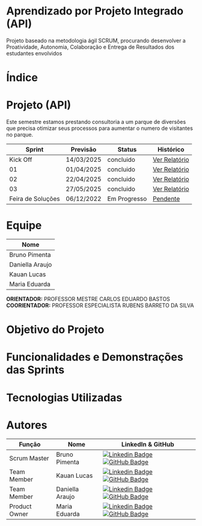 # Aprendizado por Projeto Integrado (API)
Projeto baseado na metodologia ágil SCRUM, procurando desenvolver a Proatividade, Autonomia, Colaboração e Entrega de Resultados dos estudantes envolvidos

# Índice


# Projeto (API) 
Este semestre estamos prestando consultoria a um parque de diversões que precisa otimizar seus processos para aumentar o numero de visitantes no parque.

Sprint | Previsão | Status| Histórico|
|------|--------|------|--------|
|Kick Off | 14/03/2025 | concluido | [Ver Relatório](https://github.com/zorpinha/API-1SEM-020225/blob/faf186d2511302122f33f62447273f4ef078ac6f/Sprint/Kick%20Off) | 
|01 | 01/04/2025 | concluido | [Ver Relatório](https://github.com/zorpinha/API-1SEM-020225/blob/7a8f84994979a486969e3d774c275566fa8894b5/Sprint/Sprint%201) | 
|02|  22/04/2025| concluido |[Ver Relatório](https://github.com/zorpinha/API-1SEM-020225/blob/68cd4c0a9af3a98e179819d0ddb3ebb477577488/Sprint/Sprint%202) | 
|03| 27/05/2025 | concluido |[Ver Relatório](https://github.com/zorpinha/API-1SEM-020225/blob/68cd4c0a9af3a98e179819d0ddb3ebb477577488/Sprint/Sprint%203) | 
|Feira de Soluções| 06/12/2022 | Em Progresso |[Pendente]() | 

# Equipe
| Nome |  
|-|
| Bruno Pimenta |
| Daniella Araujo |
| Kauan Lucas |
| Maria Eduarda |

**ORIENTADOR:** PROFESSOR MESTRE CARLOS EDUARDO BASTOS 
**COORIENTADOR:** PROFESSOR ESPECIALISTA RUBENS BARRETO DA SILVA

# Objetivo do Projeto

# Funcionalidades e Demonstrações das Sprints

# Tecnologias Utilizadas

# Autores
| Função | Nome |  LinkedIn & GitHub |
| - | - | - |
|Scrum Master| Bruno Pimenta | [![Linkedin Badge](https://img.shields.io/badge/Linkedin-blue?style=flat-square&logo=Linkedin&logoColor=white)](https://www.linkedin.com/in/bruno-pimenta-b787522b4/) [![GitHub Badge](https://img.shields.io/badge/GitHub-111217?style=flat-square&logo=github&logoColor=white)]()|
|Team Member| Kauan Lucas | [![Linkedin Badge](https://img.shields.io/badge/Linkedin-blue?style=flat-square&logo=Linkedin&logoColor=white)]() [![GitHub Badge](https://img.shields.io/badge/GitHub-111217?style=flat-square&logo=github&logoColor=white)]()|
|Team Member| Daniella Araujo | [![Linkedin Badge](https://img.shields.io/badge/Linkedin-blue?style=flat-square&logo=Linkedin&logoColor=white)]() [![GitHub Badge](https://img.shields.io/badge/GitHub-111217?style=flat-square&logo=github&logoColor=white)]()|
|Product Owner| Maria Eduarda | [![Linkedin Badge](https://img.shields.io/badge/Linkedin-blue?style=flat-square&logo=Linkedin&logoColor=white)]() [![GitHub Badge](https://img.shields.io/badge/GitHub-111217?style=flat-square&logo=github&logoColor=white)]()|


